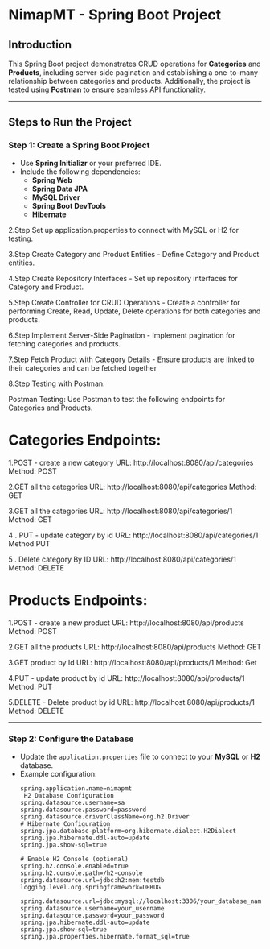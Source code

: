 # **NimapMT - Spring Boot Project**

## **Introduction**

This Spring Boot project demonstrates CRUD operations for **Categories** and **Products**, including server-side pagination and establishing a one-to-many relationship between categories and products. Additionally, the project is tested using **Postman** to ensure seamless API functionality.

---

## **Steps to Run the Project**

### **Step 1: Create a Spring Boot Project**

- Use **Spring Initializr** or your preferred IDE.
- Include the following dependencies:
  - **Spring Web**
  - **Spring Data JPA**
  - **MySQL Driver**
  - **Spring Boot DevTools**
  - **Hibernate**

2.Step  Set up application.properties to connect with MySQL or H2 for testing.


3.Step Create Category and Product Entities - Define Category and Product entities.


4.Step  Create Repository Interfaces - Set up repository interfaces for Category and Product.


5.Step Create Controller for CRUD Operations - Create a controller for performing Create, Read, Update, Delete operations for both categories and products.


6.Step Implement Server-Side Pagination - Implement pagination for fetching categories and products.


7.Step Fetch Product with Category Details - Ensure products are linked to their categories and can be fetched together


8.Step  Testing with Postman.

Postman Testing:
Use Postman to test the following endpoints for Categories and Products.



# Categories Endpoints:

1.POST - create a new category
URL: http://localhost:8080/api/categories
Method: POST

2.GET all the categories
URL: http://localhost:8080/api/categories
Method: GET


3.GET all the categories
URL: http://localhost:8080/api/categories/1
Method: GET


4 . PUT - update category by id
URL: http://localhost:8080/api/categories/1
Method:PUT

5 . Delete category By ID
URL: http://localhost:8080/api/categories/1
Method: DELETE


# Products Endpoints:

1.POST - create a new product
URL: http://localhost:8080/api/products
Method: POST

2.GET all the products
URL: http://localhost:8080/api/products
Method: GET

3.GET product by Id
URL: http://localhost:8080/api/products/1
Method: Get


4.PUT - update product by id
URL: http://localhost:8080/api/products/1
Method: PUT

5.DELETE - Delete product by id
URL: http://localhost:8080/api/products/1
Method: DELETE

---

### **Step 2: Configure the Database**

- Update the `application.properties` file to connect to your **MySQL** or **H2** database.
- Example configuration:
  ```properties
  spring.application.name=nimapmt
   H2 Database Configuration
  spring.datasource.username=sa
  spring.datasource.password=password
  spring.datasource.driverClassName=org.h2.Driver
  # Hibernate Configuration
  spring.jpa.database-platform=org.hibernate.dialect.H2Dialect
  spring.jpa.hibernate.ddl-auto=update
  spring.jpa.show-sql=true

  # Enable H2 Console (optional)
  spring.h2.console.enabled=true
  spring.h2.console.path=/h2-console
  spring.datasource.url=jdbc:h2:mem:testdb
  logging.level.org.springframework=DEBUG

  spring.datasource.url=jdbc:mysql://localhost:3306/your_database_name
  spring.datasource.username=your_username
  spring.datasource.password=your_password
  spring.jpa.hibernate.ddl-auto=update
  spring.jpa.show-sql=true
  spring.jpa.properties.hibernate.format_sql=true
